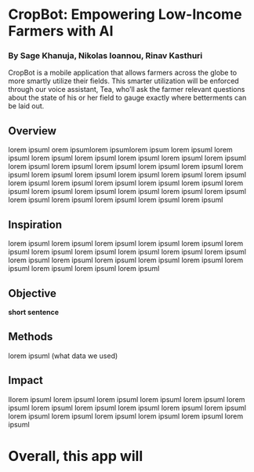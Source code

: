 # CropBot: Empowering Low-Income Farmers with AI 
### By Sage Khanuja, Nikolas Ioannou, Rinav Kasthuri
CropBot is a mobile application that allows farmers across the globe to more smartly utilize their fields. This smarter utilization will be enforced through our voice assistant, Tea, who’ll ask the farmer relevant questions about the state of his or her field to gauge exactly where betterments can be laid out.

## Overview
lorem ipsuml orem ipsumlorem ipsumlorem ipsum lorem ipsuml lorem ipsuml lorem ipsuml lorem ipsuml lorem ipsuml lorem ipsuml lorem ipsuml lorem ipsuml lorem ipsuml lorem ipsuml lorem ipsuml lorem ipsuml lorem ipsuml lorem ipsuml lorem ipsuml lorem ipsuml lorem ipsuml lorem ipsuml lorem ipsuml lorem ipsuml lorem ipsuml lorem ipsuml lorem ipsuml lorem ipsuml lorem ipsuml lorem ipsuml lorem ipsuml lorem ipsuml lorem ipsuml lorem ipsuml lorem ipsuml lorem ipsuml lorem ipsuml lorem ipsuml 
## Inspiration

lorem ipsuml lorem ipsuml lorem ipsuml lorem ipsuml lorem ipsuml lorem ipsuml lorem ipsuml lorem ipsuml lorem ipsuml lorem ipsuml lorem ipsuml lorem ipsuml lorem ipsuml lorem ipsuml lorem ipsuml lorem ipsuml lorem ipsuml lorem ipsuml lorem ipsuml lorem ipsuml 

## Objective

**short sentence**

## Methods

lorem ipsuml (what data we used)

## Impact

Ilorem ipsuml lorem ipsuml lorem ipsuml lorem ipsuml lorem ipsuml lorem ipsuml lorem ipsuml lorem ipsuml lorem ipsuml lorem ipsuml lorem ipsuml lorem ipsuml lorem ipsuml lorem ipsuml lorem ipsuml lorem ipsuml lorem ipsuml 

# **Overall, this app will**
